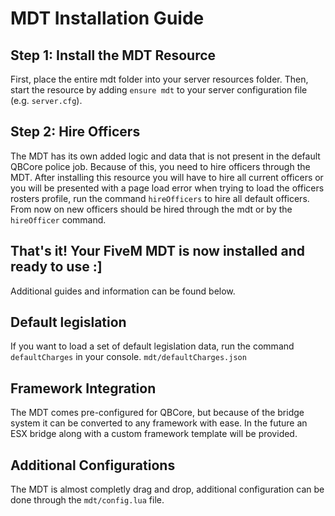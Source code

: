 # MDT Installation Guide
## Step 1: Install the MDT Resource
First, place the entire mdt folder into your server resources folder. Then, start the resource by adding `ensure mdt` to your server configuration file (e.g. `server.cfg`).

## Step 2: Hire Officers
The MDT has its own added logic and data that is not present in the default QBCore police job. Because of this, you need to hire officers through the MDT. After installing this resource you will have to hire all current officers or you will be presented with a page load error when trying to load the officers rosters profile, run the command `hireOfficers` to hire all default officers. From now on new officers should be hired through the mdt or by the `hireOfficer` command.

## That's it! Your FiveM MDT is now installed and ready to use :] 
Additional guides and information can be found below.

## Default legislation
If you want to load a set of default legislation data, run the command `defaultCharges` in your console. `mdt/defaultCharges.json`

## Framework Integration
The MDT comes pre-configured for QBCore, but because of the bridge system it can be converted to any framework with ease. In the future an ESX bridge along with a custom framework template will be provided.

## Additional Configurations
The MDT is almost completly drag and drop, additional configuration can be done through the `mdt/config.lua` file.